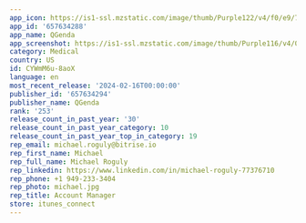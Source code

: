 ```yaml
---
app_icon: https://is1-ssl.mzstatic.com/image/thumb/Purple122/v4/f0/e9/78/f0e9780d-cfb7-7402-c63b-ad5050155cd8/AppIcon-Prod-Release-0-0-1x_U007emarketing-0-10-0-85-220.png/1024x1024bb.png
app_id: '657634288'
app_name: QGenda
app_screenshot: https://is1-ssl.mzstatic.com/image/thumb/Purple116/v4/06/04/b7/0604b726-d98c-3206-5d1a-f5c44d9425c9/4c14aac4-7e65-4455-8a8d-8eb3217091c8_iPhone_6.5in_Display1.png/1242x2688bb.png
category: Medical
country: US
id: CYWmM6u-8aoX
language: en
most_recent_release: '2024-02-16T00:00:00'
publisher_id: '657634294'
publisher_name: QGenda
rank: '253'
release_count_in_past_year: '30'
release_count_in_past_year_category: 10
release_count_in_past_year_top_in_category: 19
rep_email: michael.roguly@bitrise.io
rep_first_name: Michael
rep_full_name: Michael Roguly
rep_linkedin: https://www.linkedin.com/in/michael-roguly-77376710
rep_phone: +1 949-233-3404
rep_photo: michael.jpg
rep_title: Account Manager
store: itunes_connect
---
```

